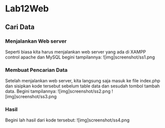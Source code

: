 # Lab12Web
## Cari Data

### Menjalankan Web server 
Seperti biasa kita harus menjalankan web server yang ada di XAMPP control apache dan MySQL begini tampilannya:
![img]screenshot/ss1.png

### Membuat Pencarian Data
Setelah menjalankan web server, kita langsung saja masuk ke file index.php dan sisipkan kode tersebut sebelum table data dan sesudah tombol tambah data. Begini tampilannya:
![img]screenshot/ss2.png
![img]screenshot/ss3.png

### Hasil
Begini lah hasil dari kode tersebut:
![img]screenshot/ss4.png

